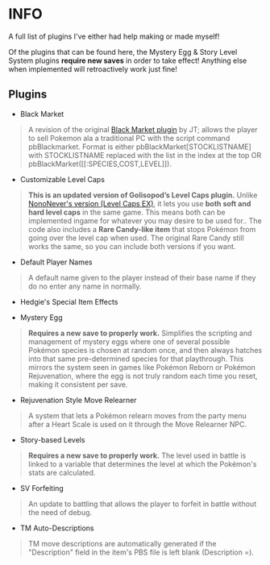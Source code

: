 # INFO
A full list of plugins I've either had help making or made myself!

Of the plugins that can be found here, the Mystery Egg & Story Level System plugins **require new saves** in order to take effect! Anything else when implemented will retroactively work just fine!

## Plugins
- Black Market
> A revision of the original [Black Market plugin](https://eeveeexpo.com/threads/2877/) by JT; allows the player to sell Pokemon ala a traditional PC with the script command pbBlackmarket. Format is either pbBlackMarket[STOCKLISTNAME] with STOCKLISTNAME replaced with the list in the index at the top OR pbBlackMarket([[:SPECIES,COST,LEVEL]]).

- Customizable Level Caps
> **This is an updated version of Golisopod’s Level Caps plugin.**
> Unlike [NonoNever's version (Level Caps EX)](https://eeveeexpo.com/resources/1481/), it lets you use **both soft and hard level caps** in the same game. This means both can be implemented ingame for whatever you may desire to be used for.. The code also includes a **Rare Candy-like item** that stops Pokémon from going over the level cap when used. The original Rare Candy still works the same, so you can include both versions if you want.

- Default Player Names
> A default name given to the player instead of their base name if they do no enter any name in normally.

- Hedgie's Special Item Effects

- Mystery Egg
> **Requires a new save to properly work.**
> Simplifies the scripting and management of mystery eggs where one of several possible Pokémon species is chosen at random once, and then always hatches into that same pre-determined species for that playthrough. This mirrors the system seen in games like Pokémon Reborn or Pokémon Rejuvenation, where the egg is not truly random each time you reset, making it consistent per save.

- Rejuvenation Style Move Relearner
> A system that lets a Pokémon relearn moves from the party menu after a Heart Scale is used on it through the Move Relearner NPC.

- Story-based Levels
> **Requires a new save to properly work.**
> The level used in battle is linked to a variable that determines the level at which the Pokémon's stats are calculated.

- SV Forfeiting
> An update to battling that allows the player to forfeit in battle without the need of debug.

- TM Auto-Descriptions
> TM move descriptions are automatically generated if the "Description" field in the item's PBS file is left blank (Description =).
